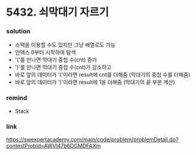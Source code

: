 # 5432. 쇠막대기 자르기

### solution
* 스택을 이용할 수도 있지만 그냥 배열로도 가능
* 인덱스 0부터 시작하여 탐색
* '('를 만나면 막대기 중첩 수(cnt) 증가
* ')'를 만나면 막대기 중첩 수(cnt)가 감소하고
* 바로 앞의 데이터가 '('이라면 result에 cnt를 더해줌 (막대기의 중첩 수를 더해줌)
* 바로 앞의 데이터가 ')'이라면 result에 1을 더해줌 (막대기의 끝 부분 계산)

### remind
* Stack

### link
https://swexpertacademy.com/main/code/problem/problemDetail.do?contestProbId=AWVl47b6DGMDFAXm